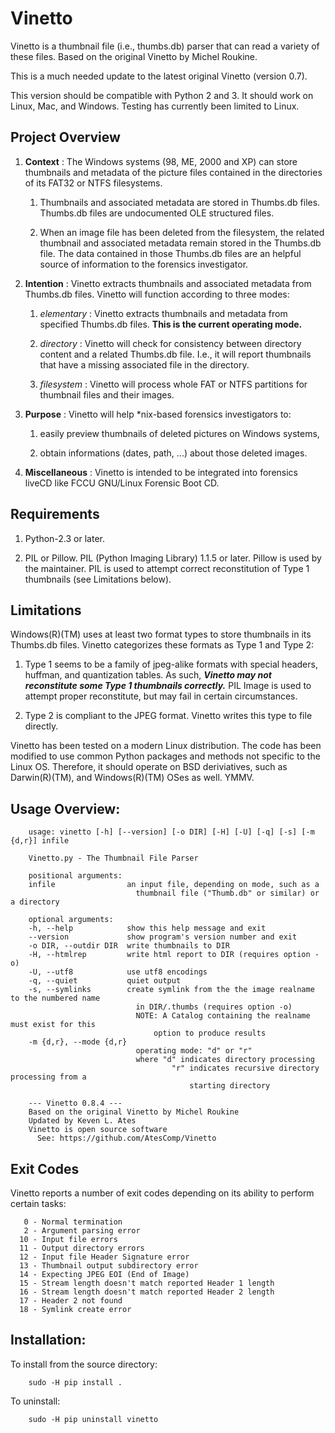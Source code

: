 # Vinetto

Vinetto is a thumbnail file (i.e., thumbs.db) parser that can read a variety of
these files.  Based on the original Vinetto by Michel Roukine.

This is a much needed update to the latest original Vinetto (version 0.7).

This version should be compatible with Python 2 and 3.  It should work on
Linux, Mac, and Windows.  Testing has currently been limited to Linux.

## Project Overview

1. **Context** : The Windows systems (98, ME, 2000 and XP) can store thumbnails
and metadata of the picture files contained in the directories of its FAT32 or
NTFS filesystems.
   1. Thumbnails and associated metadata are stored in Thumbs.db files.
   Thumbs.db files are undocumented OLE structured files.

   2. When an image file has been deleted from the filesystem, the related
   thumbnail and associated metadata remain stored in the Thumbs.db file.  The
   data contained in those Thumbs.db files are an helpful source of information
   to the forensics investigator.

2. **Intention** : Vinetto extracts thumbnails and associated metadata from
Thumbs.db files.  Vinetto will function according to three modes:
   1. *elementary* : Vinetto extracts thumbnails and metadata from specified
   Thumbs.db files.  **This is the current operating mode.**

   2. *directory* : Vinetto will check for consistency between directory
   content and a related Thumbs.db file.  I.e., it will report thumbnails that
   have a missing associated file in the directory.

   3. *filesystem* : Vinetto will process whole FAT or NTFS partitions for
   thumbnail files and their images.

3. **Purpose** : Vinetto will help *nix-based forensics investigators to:
   1. easily preview thumbnails of deleted pictures on Windows systems,

   2. obtain informations (dates, path, ...) about those deleted images.

4. **Miscellaneous** : Vinetto is intended to be integrated into forensics
liveCD like FCCU GNU/Linux Forensic Boot CD.

## Requirements

1. Python-2.3 or later.

2. PIL or Pillow.  PIL (Python Imaging Library) 1.1.5 or later.  Pillow is used
by the maintainer.  PIL is used to attempt correct reconstitution of Type 1
thumbnails (see Limitations below).

## Limitations

Windows(R)(TM) uses at least two format types to store thumbnails in its
Thumbs.db files.  Vinetto categorizes these formats as Type 1 and Type 2:

1. Type 1 seems to be a family of jpeg-alike formats with special headers,
huffman, and quantization tables.  As such, ***Vinetto may not reconstitute
some Type 1 thumbnails correctly.***  PIL Image is used to attempt proper
reconstitute, but may fail in certain circumstances.

2. Type 2 is compliant to the JPEG format.  Vinetto writes this type to file
directly.

Vinetto has been tested on a modern Linux distribution.  The code has been
modified to use common Python packages and methods not specific to the Linux
OS.  Therefore, it should operate on BSD deriviatives, such as Darwin(R)(TM),
and Windows(R)(TM) OSes as well. YMMV.

## Usage Overview:

```
    usage: vinetto [-h] [--version] [-o DIR] [-H] [-U] [-q] [-s] [-m {d,r}] infile

    Vinetto.py - The Thumbnail File Parser

    positional arguments:
    infile                an input file, depending on mode, such as a
                            thumbnail file ("Thumb.db" or similar) or a directory

    optional arguments:
    -h, --help            show this help message and exit
    --version             show program's version number and exit
    -o DIR, --outdir DIR  write thumbnails to DIR
    -H, --htmlrep         write html report to DIR (requires option -o)
    -U, --utf8            use utf8 encodings
    -q, --quiet           quiet output
    -s, --symlinks        create symlink from the the image realname to the numbered name
                            in DIR/.thumbs (requires option -o)
                            NOTE: A Catalog containing the realname must exist for this
                                option to produce results
    -m {d,r}, --mode {d,r}
                            operating mode: "d" or "r"
                            where "d" indicates directory processing
                                    "r" indicates recursive directory processing from a
                                        starting directory

    --- Vinetto 0.8.4 ---
    Based on the original Vinetto by Michel Roukine
    Updated by Keven L. Ates
    Vinetto is open source software
      See: https://github.com/AtesComp/Vinetto
```

## Exit Codes

Vinetto reports a number of exit codes depending on its ability to perform
certain tasks:

```
   0 - Normal termination
   2 - Argument parsing error
  10 - Input file errors
  11 - Output directory errors
  12 - Input file Header Signature error
  13 - Thumbnail output subdirectory error
  14 - Expecting JPEG EOI (End of Image)
  15 - Stream length doesn't match reported Header 1 length
  16 - Stream length doesn't match reported Header 2 length
  17 - Header 2 not found
  18 - Symlink create error
```

## Installation:

  To install from the source directory:

```
    sudo -H pip install .
```

  To uninstall:

```
    sudo -H pip uninstall vinetto
```
